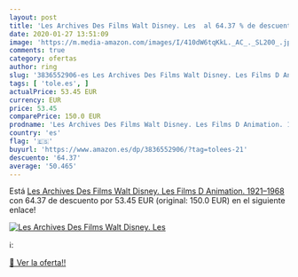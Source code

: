 ```yaml
---
layout: post
title: 'Les Archives Des Films Walt Disney. Les  al 64.37 % de descuento'
date: 2020-01-27 13:51:09
image: 'https://m.media-amazon.com/images/I/410dW6tqKkL._AC_._SL200_.jpg'
comments: true
category: ofertas
author: ring
slug: '3836552906-es Les Archives Des Films Walt Disney. Les Films D Animation....'
tags: [ 'tole.es', ]
actualPrice: 53.45 EUR
currency: EUR
price: 53.45
comparePrice: 150.0 EUR
prodname: 'Les Archives Des Films Walt Disney. Les Films D Animation. 1921–1968'
country: 'es'
flag: '🇪🇸'
buyurl: 'https://www.amazon.es/dp/3836552906/?tag=tolees-21'
descuento: '64.37'
average: '50.465'
---
```


Está [Les Archives Des Films Walt Disney. Les Films D Animation. 1921–1968](https://www.amazon.es/dp/3836552906/?tag=tolees-21) con 64.37 de descuento por 53.45 EUR (original: 150.0 EUR) en el siguiente enlace!

[![Les Archives Des Films Walt Disney. Les ](https://m.media-amazon.com/images/I/410dW6tqKkL._AC_._SL200_.jpg)](https://www.amazon.es/dp/3836552906/?tag=tolees-21)

ℹ️:


[🛒 Ver la oferta!!](https://www.amazon.es/dp/3836552906/?tag=tolees-21)
